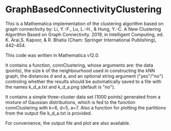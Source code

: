 # GraphBasedConnectivityClustering

This is a Mathematica implementation of the clustering algorithm based on graph connectivity by: Li, Y.-F., Lu, L.-H., & Hung, Y.-C. A New Clustering Algorithm Based on Graph Connectivity. 2019, in Intelligent Computing, ed. K. Arai,S. Kapoor, & R. Bhatia (Cham: Springer International Publishing), 442–454.

This code was written in Mathematica v12.0.

It contains a function, connClustering, whose arguments are: the data (points), the size k of the neighbourhood used in constructing the kNN graph, the distances d and a, and an optional string argument ("yes"/"no") controling whether the results should be automatically saved to a file with the names k_d_a.txt and k_d_a.png (default is "no"). 

It contains a simple three-cluster data set (1000 points) generated from a mixture of Gaussian distributions, which is fed to the function connClustering with k=6, d=5, a=7. Also a function for plotting the partitions from the output file k_d_a.txt is provided.

For convenience, the output file and plot are also available.
